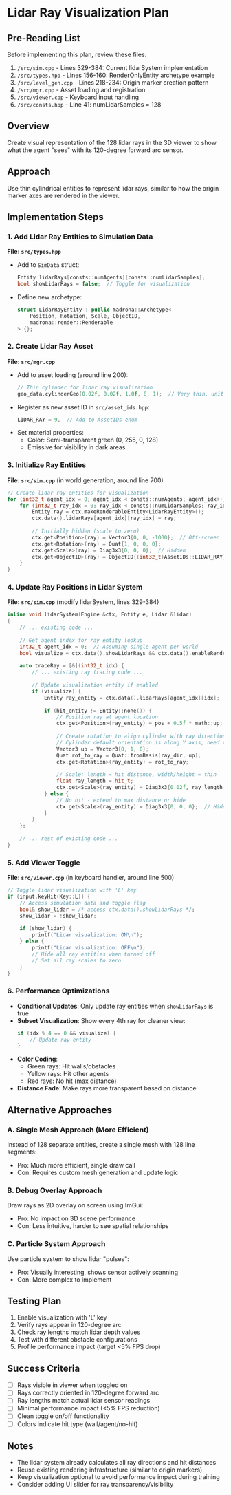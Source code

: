 # Lidar Ray Visualization Plan

## Pre-Reading List
Before implementing this plan, review these files:
1. `/src/sim.cpp` - Lines 329-384: Current lidarSystem implementation
2. `/src/types.hpp` - Lines 156-160: RenderOnlyEntity archetype example
3. `/src/level_gen.cpp` - Lines 218-234: Origin marker creation pattern
4. `/src/mgr.cpp` - Asset loading and registration
5. `/src/viewer.cpp` - Keyboard input handling
6. `/src/consts.hpp` - Line 41: numLidarSamples = 128

## Overview
Create visual representation of the 128 lidar rays in the 3D viewer to show what the agent "sees" with its 120-degree forward arc sensor.

## Approach
Use thin cylindrical entities to represent lidar rays, similar to how the origin marker axes are rendered in the viewer.

## Implementation Steps

### 1. Add Lidar Ray Entities to Simulation Data
**File: `src/types.hpp`**
- Add to `SimData` struct:
  ```cpp
  Entity lidarRays[consts::numAgents][consts::numLidarSamples];
  bool showLidarRays = false;  // Toggle for visualization
  ```
- Define new archetype:
  ```cpp
  struct LidarRayEntity : public madrona::Archetype<
      Position, Rotation, Scale, ObjectID,
      madrona::render::Renderable
  > {};
  ```

### 2. Create Lidar Ray Asset
**File: `src/mgr.cpp`**
- Add to asset loading (around line 200):
  ```cpp
  // Thin cylinder for lidar ray visualization
  geo_data.cylinderGeo(0.02f, 0.02f, 1.0f, 8, 1);  // Very thin, unit length
  ```
- Register as new asset ID in `src/asset_ids.hpp`:
  ```cpp
  LIDAR_RAY = 9,  // Add to AssetIDs enum
  ```
- Set material properties:
  - Color: Semi-transparent green (0, 255, 0, 128)
  - Emissive for visibility in dark areas

### 3. Initialize Ray Entities
**File: `src/sim.cpp`** (in world generation, around line 700)
```cpp
// Create lidar ray entities for visualization
for (int32_t agent_idx = 0; agent_idx < consts::numAgents; agent_idx++) {
    for (int32_t ray_idx = 0; ray_idx < consts::numLidarSamples; ray_idx++) {
        Entity ray = ctx.makeRenderableEntity<LidarRayEntity>();
        ctx.data().lidarRays[agent_idx][ray_idx] = ray;
        
        // Initially hidden (scale to zero)
        ctx.get<Position>(ray) = Vector3{0, 0, -1000};  // Off-screen
        ctx.get<Rotation>(ray) = Quat{1, 0, 0, 0};
        ctx.get<Scale>(ray) = Diag3x3{0, 0, 0};  // Hidden
        ctx.get<ObjectID>(ray) = ObjectID{(int32_t)AssetIDs::LIDAR_RAY};
    }
}
```

### 4. Update Ray Positions in Lidar System
**File: `src/sim.cpp`** (modify lidarSystem, lines 329-384)
```cpp
inline void lidarSystem(Engine &ctx, Entity e, Lidar &lidar)
{
    // ... existing code ...
    
    // Get agent index for ray entity lookup
    int32_t agent_idx = 0;  // Assuming single agent per world
    bool visualize = ctx.data().showLidarRays && ctx.data().enableRender;
    
    auto traceRay = [&](int32_t idx) {
        // ... existing ray tracing code ...
        
        // Update visualization entity if enabled
        if (visualize) {
            Entity ray_entity = ctx.data().lidarRays[agent_idx][idx];
            
            if (hit_entity != Entity::none()) {
                // Position ray at agent location
                ctx.get<Position>(ray_entity) = pos + 0.5f * math::up;
                
                // Create rotation to align cylinder with ray direction
                // Cylinder default orientation is along Y axis, need to rotate
                Vector3 up = Vector3{0, 1, 0};
                Quat rot_to_ray = Quat::fromBasis(ray_dir, up);
                ctx.get<Rotation>(ray_entity) = rot_to_ray;
                
                // Scale: length = hit distance, width/height = thin
                float ray_length = hit_t;
                ctx.get<Scale>(ray_entity) = Diag3x3{0.02f, ray_length, 0.02f};
            } else {
                // No hit - extend to max distance or hide
                ctx.get<Scale>(ray_entity) = Diag3x3{0, 0, 0};  // Hide
            }
        }
    };
    
    // ... rest of existing code ...
}
```

### 5. Add Viewer Toggle
**File: `src/viewer.cpp`** (in keyboard handler, around line 500)
```cpp
// Toggle lidar visualization with 'L' key
if (input.keyHit(Key::L)) {
    // Access simulation data and toggle flag
    bool& show_lidar = /* access ctx.data().showLidarRays */;
    show_lidar = !show_lidar;
    
    if (show_lidar) {
        printf("Lidar visualization: ON\n");
    } else {
        printf("Lidar visualization: OFF\n");
        // Hide all ray entities when turned off
        // Set all ray scales to zero
    }
}
```

### 6. Performance Optimizations
- **Conditional Updates**: Only update ray entities when `showLidarRays` is true
- **Subset Visualization**: Show every 4th ray for cleaner view:
  ```cpp
  if (idx % 4 == 0 && visualize) {
      // Update ray entity
  }
  ```
- **Color Coding**: 
  - Green rays: Hit walls/obstacles
  - Yellow rays: Hit other agents
  - Red rays: No hit (max distance)
- **Distance Fade**: Make rays more transparent based on distance

## Alternative Approaches

### A. Single Mesh Approach (More Efficient)
Instead of 128 separate entities, create a single mesh with 128 line segments:
- Pro: Much more efficient, single draw call
- Con: Requires custom mesh generation and update logic

### B. Debug Overlay Approach
Draw rays as 2D overlay on screen using ImGui:
- Pro: No impact on 3D scene performance
- Con: Less intuitive, harder to see spatial relationships

### C. Particle System Approach
Use particle system to show lidar "pulses":
- Pro: Visually interesting, shows sensor actively scanning
- Con: More complex to implement

## Testing Plan
1. Enable visualization with 'L' key
2. Verify rays appear in 120-degree arc
3. Check ray lengths match lidar depth values
4. Test with different obstacle configurations
5. Profile performance impact (target <5% FPS drop)

## Success Criteria
- [ ] Rays visible in viewer when toggled on
- [ ] Rays correctly oriented in 120-degree forward arc
- [ ] Ray lengths match actual lidar sensor readings
- [ ] Minimal performance impact (<5% FPS reduction)
- [ ] Clean toggle on/off functionality
- [ ] Colors indicate hit type (wall/agent/no-hit)

## Notes
- The lidar system already calculates all ray directions and hit distances
- Reuse existing rendering infrastructure (similar to origin markers)
- Keep visualization optional to avoid performance impact during training
- Consider adding UI slider for ray transparency/visibility